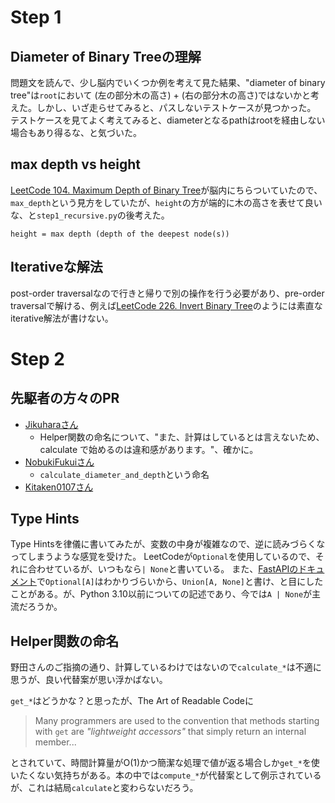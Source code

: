 # Step 1

## Diameter of Binary Treeの理解

問題文を読んで、少し脳内でいくつか例を考えて見た結果、"diameter of binary tree"は`root`において (左の部分木の高さ) + (右の部分木の高さ)ではないかと考えた。しかし、いざ走らせてみると、パスしないテストケースが見つかった。
テストケースを見てよく考えてみると、diameterとなるpathはrootを経由しない場合もあり得るな、と気づいた。

## max depth vs height

[LeetCode 104. Maximum Depth of Binary Tree](https://leetcode.com/problems/maximum-depth-of-binary-tree/description/)が脳内にちらついていたので、`max_depth`という見方をしていたが、`height`の方が端的に木の高さを表せて良いな、と`step1_recursive.py`の後考えた。

```
height = max depth (depth of the deepest node(s))
```

## Iterativeな解法

post-order traversalなので行きと帰りで別の操作を行う必要があり、pre-order traversalで解ける、例えば[LeetCode 226. Invert Binary Tree](https://leetcode.com/problems/invert-binary-tree/)のようには素直なiterative解法が書けない。

# Step 2

## 先駆者の方々のPR

- [Jikuharaさん](https://github.com/Jikuhara/LeetCode/pull/5)
	- Helper関数の命名について、"また、計算はしているとは言えないため、 calculate で始めるのは違和感があります。"、確かに。
- [NobukiFukuiさん](https://github.com/NobukiFukui/Grind75-ProgrammingTraining/pull/36)
	- `calculate_diameter_and_depth`という命名
- [Kitaken0107さん](https://github.com/Kitaken0107/GrindEasy/pull/17)

## Type Hints

Type Hintsを律儀に書いてみたが、変数の中身が複雑なので、逆に読みづらくなってしまうような感覚を受けた。
LeetCodeが`Optional`を使用しているので、それに合わせているが、いつもなら`| None`と書いている。
また、[FastAPIのドキュメント](https://fastapi.tiangolo.com/it/python-types/#using-union-or-optional)で`Optional[A]`はわかりづらいから、`Union[A, None]`と書け、と目にしたことがある。が、Python 3.10以前についての記述であり、今では`A | None`が主流だろうか。

## Helper関数の命名

野田さんのご指摘の通り、計算しているわけではないので`calculate_*`は不適に思うが、良い代替案が思い浮かばない。

`get_*`はどうかな？と思ったが、The Art of Readable Codeに

> Many programmers are used to the convention that methods starting with `get` are *"lightweight accessors"* that simply return an internal member...

とされていて、時間計算量がO(1)かつ簡潔な処理で値が返る場合しか`get_*`を使いたくない気持ちがある。本の中では`compute_*`が代替案として例示されているが、これは結局`calculate`と変わらないだろう。
